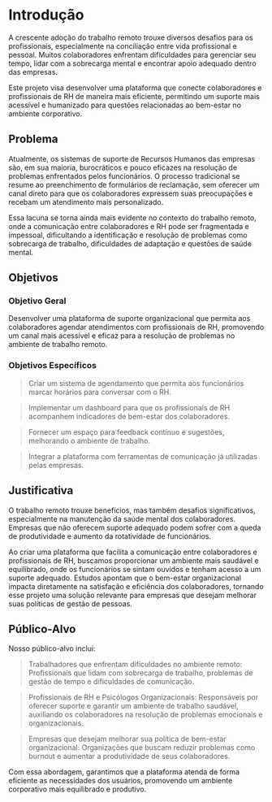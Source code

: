 # Introdução

A crescente adoção do trabalho remoto trouxe diversos desafios para os profissionais, especialmente na conciliação entre vida profissional e pessoal. Muitos colaboradores enfrentam dificuldades para gerenciar seu tempo, lidar com a sobrecarga mental e encontrar apoio adequado dentro das empresas.

Este projeto visa desenvolver uma plataforma que conecte colaboradores e profissionais de RH de maneira mais eficiente, permitindo um suporte mais acessível e humanizado para questões relacionadas ao bem-estar no ambiente corporativo.

## Problema
Atualmente, os sistemas de suporte de Recursos Humanos das empresas são, em sua maioria, burocráticos e pouco eficazes na resolução de problemas enfrentados pelos funcionários. O processo tradicional se resume ao preenchimento de formulários de reclamação, sem oferecer um canal direto para que os colaboradores expressem suas preocupações e recebam um atendimento mais personalizado.

Essa lacuna se torna ainda mais evidente no contexto do trabalho remoto, onde a comunicação entre colaboradores e RH pode ser fragmentada e impessoal, dificultando a identificação e resolução de problemas como sobrecarga de trabalho, dificuldades de adaptação e questões de saúde mental.

## Objetivos

### Objetivo Geral

Desenvolver uma plataforma de suporte organizacional que permita aos colaboradores agendar atendimentos com profissionais de RH, promovendo um canal mais acessível e eficaz para a resolução de problemas no ambiente de trabalho remoto.

### Objetivos Específicos

> Criar um sistema de agendamento que permita aos funcionários marcar horários para conversar com o RH.

> Implementar um dashboard para que os profissionais de RH acompanhem indicadores de bem-estar dos colaboradores.

> Fornecer um espaço para feedback contínuo e sugestões, melhorando o ambiente de trabalho.

> Integrar a plataforma com ferramentas de comunicação já utilizadas pelas empresas.
## Justificativa

O trabalho remoto trouxe benefícios, mas também desafios significativos, especialmente na manutenção da saúde mental dos colaboradores. Empresas que não oferecem suporte adequado podem sofrer com a queda de produtividade e aumento da rotatividade de funcionários.

Ao criar uma plataforma que facilita a comunicação entre colaboradores e profissionais de RH, buscamos proporcionar um ambiente mais saudável e equilibrado, onde os funcionários se sintam ouvidos e tenham acesso a um suporte adequado. Estudos apontam que o bem-estar organizacional impacta diretamente na satisfação e eficiência dos colaboradores, tornando esse projeto uma solução relevante para empresas que desejam melhorar suas políticas de gestão de pessoas.

## Público-Alvo

Nosso público-alvo inclui:

> Trabalhadores que enfrentam dificuldades no ambiente remoto: Profissionais que lidam com sobrecarga de trabalho, problemas de gestão de tempo e dificuldades de comunicação.

> Profissionais de RH e Psicólogos Organizacionais: Responsáveis por oferecer suporte e garantir um ambiente de trabalho saudável, auxiliando os colaboradores na resolução de problemas emocionais e organizacionais.

> Empresas que desejam melhorar sua política de bem-estar organizacional: Organizações que buscam reduzir problemas como burnout e aumentar a produtividade de seus colaboradores.

Com essa abordagem, garantimos que a plataforma atenda de forma eficiente as necessidades dos usuários, promovendo um ambiente corporativo mais equilibrado e produtivo.

